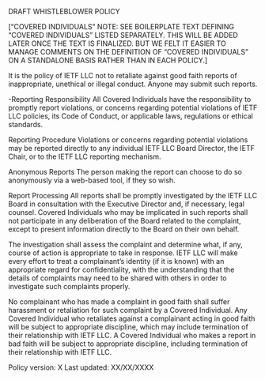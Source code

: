 DRAFT WHISTLEBLOWER POLICY
 
 
[“COVERED INDIVIDUALS” NOTE: SEE BOILERPLATE TEXT DEFINING “COVERED INDIVIDUALS” LISTED SEPARATELY. THIS WILL BE ADDED LATER ONCE THE TEXT IS FINALIZED. BUT WE FELT IT EASIER TO MANAGE COMMENTS ON THE DEFINITION OF “COVERED INDIVIDUALS” ON A STANDALONE BASIS RATHER THAN IN EACH POLICY.] 
 
It is the policy of IETF LLC not to retaliate against good faith reports of inappropriate, unethical or illegal conduct. Anyone may submit such reports.
 
-Reporting Responsibility
All Covered Individuals have the responsibility to promptly report violations, or concerns regarding potential violations of IETF LLC policies, its Code of Conduct, or applicable laws, regulations or ethical standards.
 
Reporting Procedure 
Violations or concerns regarding potential violations may be reported directly to any individual IETF LLC Board Director, the IETF Chair, or to the IETF LLC reporting mechanism. 

Anonymous Reports
The person making the report can choose to do so anonymously via a web-based tool, if they so wish. 
 
Report Processing
All reports shall be promptly investigated by the IETF LLC Board in consultation with the Executive Director and, if necessary, legal counsel.  Covered Individuals who may be implicated in such reports shall not participate in any deliberation of the Board related to the complaint, except to present information directly to the Board on their own behalf.
 
The investigation shall assess the complaint and determine what, if any, course of action is appropriate to take in response.  IETF LLC will make every effort to treat a complainant’s identity (if it is known) with an appropriate regard for confidentiality, with the understanding that the details of complaints may need to be shared with others in order to investigate such complaints properly.
 
No complainant who has made a complaint in good faith shall suffer harassment or retaliation for such complaint by a Covered Individual. Any Covered Individual who retaliates against a complainant acting in good faith will be subject to appropriate discipline, which may include termination of their relationship with IETF LLC. A Covered Individual who makes a report in bad faith will be subject to appropriate discipline, including termination of their relationship with IETF LLC.
 
Policy version: X
Last updated: XX/XX/XXXX
